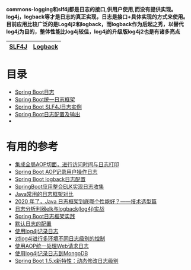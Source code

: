 **commons-logging和slf4j都是日志的接口,供用户使用,而没有提供实现。log4j，logback等才是日志的真正实现，日志是接口+具体实现的方式来使用。目前应用比较广泛的是Log4j2和logback，而logback作为后起之秀，以替代log4j为目的，整体性能比log4j较佳，log4j的升级版log4j2也是有诸多亮点**


[SLF4J](https://github.com/stevenli91748/JAVA-Architecture/blob/master/JAVA%20Framework/SpringBoot/%E6%97%A5%E5%BF%97%E7%AE%A1%E7%90%86/SLF4J.md)|[ Logback ](https://github.com/stevenli91748/JAVA-Architecture/blob/master/JAVA%20Framework/SpringBoot/%E6%97%A5%E5%BF%97%E7%AE%A1%E7%90%86/Logback.md)|
---|---|


# 目录
* [Spring Boot日志](https://www.yiibai.com/spring-boot/spring_boot_logging.html)
* [Spring Boot统一日志框架](http://c.biancheng.net/spring_boot/slf4j-logback.html)
* [Spring Boot SLF4J日志实例](https://www.yiibai.com/spring-boot/slf4j-logging-example.html)
* [Spring Boot日志配置及输出](http://c.biancheng.net/spring_boot/log-config.html)
* 
# 有用的参考
* [集成全局AOP切面，进行访问时间与日志打印](https://www.jianshu.com/p/450c773efc0c)
* [Spring Boot AOP记录用户操作日志](https://mrbird.cc/Spring-Boot-AOP%20log.html)
* [Spring Boot logback日志配置](https://mrbird.cc/Spring-Boot-logback.html)
* [SpringBoot应用整合ELK实现日志收集](https://www.jianshu.com/p/6f1a0487acf8)
* [Java常用的日志框架对比](https://www.jianshu.com/p/bbbdcb30bba8)
* [2020 年了，Java 日志框架到底哪个性能好？——技术选型篇](https://segmentfault.com/a/1190000021589244)
* [日志分析利器elk与logback(log4j)实战](https://blog.csdn.net/puhaiyang/article/details/69664891)
* [Spring Boot日志框架实践](http://www.codesheep.cn/2018/03/29/Boot%E6%97%A5%E5%BF%97%E6%A1%86%E6%9E%B6%E5%AE%9E%E8%B7%B5/)
* [默认日志的配置](http://blog.didispace.com/springbootlog/)
* [使用log4j记录日志](http://blog.didispace.com/springbootlog4j/)
* [对log4j进行多环境不同日志级别的控制](http://blog.didispace.com/springbootlog4jmuilt/)
* [使用AOP统一处理Web请求日志](http://blog.didispace.com/springbootaoplog/)
* [使用log4j记录日志到MongoDB](http://blog.didispace.com/springbootlog4jmongodb/)
* [Spring Boot 1.5.x新特性：动态修改日志级别](http://blog.didispace.com/spring-boot-1-5-x-feature-1/)
